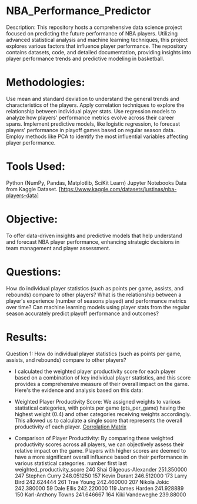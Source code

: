 # NBA_Performance_Predictor
Description:
This repository hosts a comprehensive data science project focused on predicting the future performance of NBA players. Utilizing advanced statistical analysis and machine learning techniques, this project explores various factors that influence player performance. The repository contains datasets, code, and detailed documentation, providing insights into player performance trends and predictive modeling in basketball.

# Methodologies:
Use mean and standard deviation to understand the general trends and characteristics of the players.
Apply correlation techniques to explore the relationship between individual player stats.
Use regression models to analyze how players' performance metrics evolve across their career spans.
Implement predictive models, like logistic regression, to forecast players' performance in playoff games based on regular season data.
Employ methods like PCA to identify the most influential variables affecting player performance.


# Tools Used:
Python (NumPy, Pandas, Matplotlib, SciKit Learn)
Jupyter Notebooks
Data from Kaggle Dataset. [https://www.kaggle.com/datasets/justinas/nba-players-data]

# Objective:
To offer data-driven insights and predictive models that help understand and forecast NBA player performance, enhancing strategic decisions in team management and player assessment.

# Questions:
How do individual player statistics (such as points per game, assists, and rebounds) compare to other players?
What is the relationship between a player's experience (number of seasons played) and performance metrics over time?
Can machine learning models using player stats from the regular season accurately predict playoff performance and outcomes?

# Results: 
Question 1: How do individual player statistics (such as points per game, assists, and rebounds) compare to other players?
- I calculated the weighted player productivity score for each player based on a combination of key individual player statistics, and this score provides a comprehensive  measure of their overall impact on the game. Here's the evidence and analysis based on this data:
	
- Weighted Player Productivity Score: We assigned weights to various statistical categories, with points per game (pts_per_game) having the highest weight (0.4) and other categories receiving weights accordingly. This allowed us to calculate a single score that represents the overall productivity of each player.
		[Corrolation Matrix](Images/289400742-d765b848-e496-467e-8d74-b3195b8b4d2e.png)
	
- Comparison of Player Productivity: By comparing these weighted productivity scores across all players, we can objectively assess their relative impact on the game. Players with higher scores are deemed to have a more significant overall influence based on their performance in various statistical categories.
       number          first 		last  		weighted_productivity_score
	240          Shai   Gilgeous-Alexander                   251.350000
	247       Stephen               Curry                   248.051250
	157         Kevin              Durant                   246.512000
	173         Larry                Bird                   242.624444
	261          Trae               Young                   242.460000
	207        Nikola               Jokic                   242.380000
	59           Dale               Ellis                   242.220000
	119         James              Harden                   241.928889
	150  Karl-Anthony               Towns                   241.646667
	164          Kiki          Vandeweghe                   239.88000
		

